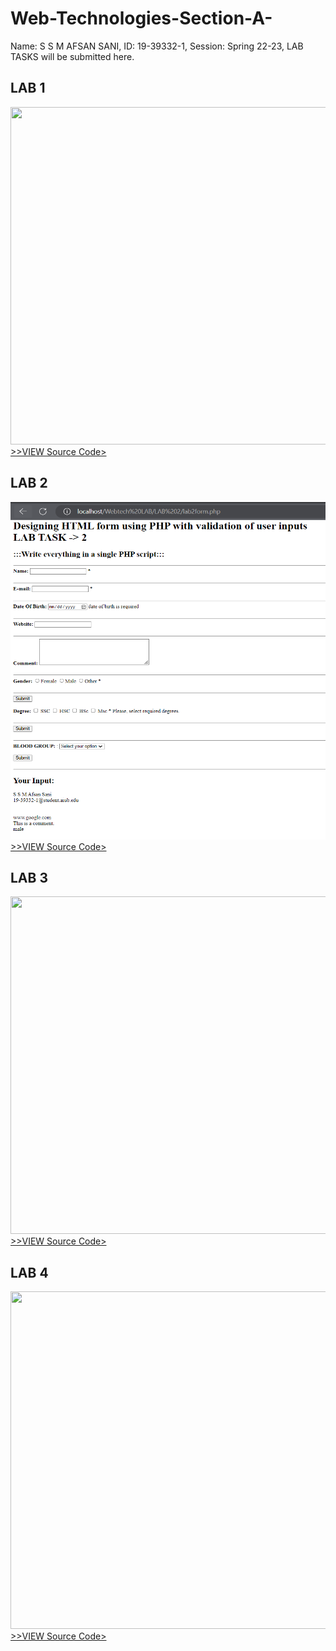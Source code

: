 # Web-Technologies-Section-A-
Name: S S M AFSAN SANI,
ID: 19-39332-1,
Session: Spring 22-23,
LAB TASKS will be submitted here.

<h2>LAB 1</h2>
<img src="" height="540px" width="1920px">
<a href="" >>>VIEW Source Code></a>


<h2>LAB 2</h2>
<img src="https://raw.githubusercontent.com/Amp47/Web-Technologies-Section-A-/main/LAB%202/Screenshot%202023-02-20%20225128.png" height="540px" width="1920px">
<a href="https://github.com/Amp47/Web-Technologies-Section-A-/blob/main/LAB%202/lab2form.php" >>>VIEW Source Code></a>

<h2>LAB 3</h2>
<img src="" height="540px" width="1920px">
<a href="" >>>VIEW Source Code></a>

<h2>LAB 4</h2>
<img src="" height="540px" width="1920px">
<a href="" >>>VIEW Source Code></a>
